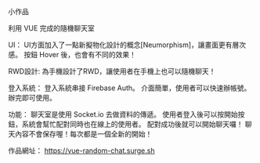 小作品

利用 VUE 完成的隨機聊天室

UI：
UI方面加入了一點新擬物化設計的概念[Neumorphism]，讓畫面更有層次感。
按鈕 Hover 後，也會有不同的效果！

RWD設計:
為手機設計了RWD，讓使用者在手機上也可以隨機聊天！

登入系統：
登入系統串接 Firebase Auth。
介面簡單，使用者可以快速辦帳號。辦完即可使用。

功能：
聊天室是使用 Socket.io 去做資料的傳遞。
使用者登入後可以按開始按鈕，系統會幫忙配對同時也在線上的使用者。
配對成功後就可以開始聊天囉！
聊天內容不會保存喔！每次都是一個全新的開始！

作品網址：
https://vue-random-chat.surge.sh
